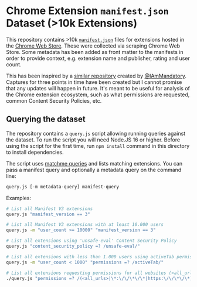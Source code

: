 # Chrome Extension `manifest.json` Dataset (>10k Extensions)

This repository contains >10k [`manifest.json`](https://developer.chrome.com/extensions/manifest) files for extensions hosted in the [Chrome Web Store](https://chrome.google.com/webstore/category/extensions). These were collected via scraping Chrome Web Store. Some metadata has been added as front matter to the manifests in order to provide context, e.g. extension name and publisher, rating and user count.

This has been inspired by a [similar repository](https://github.com/mandatoryprogrammer/chrome-extension-manifests-dataset/) created by [@IAmMandatory](https://twitter.com/IAmMandatory). Captures for three points in time have been created but I cannot promise that any updates will happen in future. It's meant to be useful for analysis of the Chrome extension ecosystem, such as what permissions are requested, common Content Security Policies, etc.

## Querying the dataset

The repository contains a `query.js` script allowing running queries against the dataset. To run the script you will need Node.JS 16 or higher. Before using the script for the first time, run `npm install` command in this directory to install dependencies.

The script uses [matchme queries](https://github.com/DamonOehlman/matchme) and lists matching extensions. You can pass a manifest query and optionally a metadata query on the command line:

```sh
query.js [-m metadata-query] manifest-query
```

Examples:

```sh
# List all Manifest V3 extensions
query.js "manifest_version == 3"
```

```sh
# List all Manifest V3 extensions with at least 10.000 users
query.js -m "user_count >= 10000" "manifest_version == 3"
```

```sh
# List all extensions using 'unsafe-eval' Content Security Policy
query.js "content_security_policy =? /unsafe-eval/"
```

```sh
# List all extensions with less than 1.000 users using activeTab permission
query.js -m "user_count < 1000" "permissions =? /activeTab/"
```

```sh
# List all extensions requesting permissions for all websites (<all_urls>, *://*/* or https://*/* permissions)
./query.js "permissions =? /(<all_urls>|\*:\/\/\*\/\*|https:\/\/\*\/\*)/"
```
